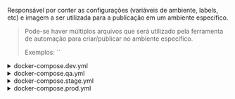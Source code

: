 Responsável por conter as configurações (variáveis de ambiente, labels, etc) e imagem a ser utilizada para a publicação em um ambiente específico.
> Pode-se haver múltiplos arquivos que será utilizado pela ferramenta de automação para criar/publicar no ambiente específico.
>
> Exemplos:
``

<details>
  <summary>docker-compose.dev.yml</summary>

  ```yml
  version: '3.5'

services:
  sistema-tjmt-jus-br:
    image: ${DOCKER_REGISTRY}sistema.tjmt.jus.br:${BRANCH:-develop}.${VERSION:-local}-build
    environment:
      RUN_TEST: ${RUN_TEST:-false}
      RUN_PROJECT: ${RUN_PROJECT:-true}
    deploy:
      replicas: 2
      resources:
        limits:
          cpus: '0.1'
          memory: 512M
        reservations:
          cpus: '0.1'
          memory: 128M         
    ports:
      - 80:4200
    labels:
      kompose.service.expose: sistema-${BRANCH:-develop}-dev.tjmt.jus.br

  sistema-api-tjmt-jus-br:
    image: suhailtaj/mock-api:${SISTEMA_API_VERSION:-latest}
    command: /usr/data/db.json
    volumes:
      - ./data/db.json:/usr/data/db.json
    ports:
      - 80:9090
    labels:
      kompose.service.expose: sistema-api-${BRANCH:-develop}-dev.tjmt.jus.br

networks:
  default:
    name: ns-sistema-${BRANCH:-develop}-dev

  ```
</details>

<details>
  <summary>docker-compose.qa.yml</summary>

  ```yml
  version: '3.5'

services:
  sistema-tjmt-jus-br:
    image: ${DOCKER_REGISTRY}sistema.tjmt.jus.br:${BRANCH:-develop}.${VERSION:-local}
    ports:
      - 80:80
      - 443:443
    deploy:
      replicas: 2
      resources:
        limits:
          cpus: '0.1'
          memory: 512M
        reservations:
          cpus: '0.1'
          memory: 128M         
    labels:
      kompose.service.expose: sistema-${BRANCH:-develop}-qa.tjmt.jus.br

networks:
  default:
    name: ns-sistema-${BRANCH:-develop}-qa

  ```
</details>

<details>
  <summary>docker-compose.stage.yml</summary>

  ```yml
  version: '3.5'

services:
  sistema-tjmt-jus-br:
    image: ${DOCKER_REGISTRY}sistema.tjmt.jus.br:${BRANCH:-develop}.${VERSION:-local}
    ports:
      - 80:80
      - 443:443
    deploy:
      replicas: 2
      resources:
        limits:
          cpus: '0.1'
          memory: 512M
        reservations:
          cpus: '0.1'
          memory: 128M         
    labels:
      kompose.service.expose: sistema-stage.tjmt.jus.br

networks:
  default:
    name: ns-sistema-stage

  ```
</details>


<details>
  <summary>docker-compose.prod.yml</summary>

  ```yml
  version: '3.5'

services:
  sistema-tjmt-jus-br:
    image: ${DOCKER_REGISTRY}sistema.tjmt.jus.br:${BRANCH}.${VERSION}
    ports:
      - 80:80
      - 443:443
    deploy:
      replicas: 2
      resources:
        limits:
          cpus: '0.1'
          memory: 512M
        reservations:
          cpus: '0.1'
          memory: 128M        
    labels:
      kompose.service.expose: sistema.tjmt.jus.br

networks:
  default:
    name: ns-sistema

  ```
</details>